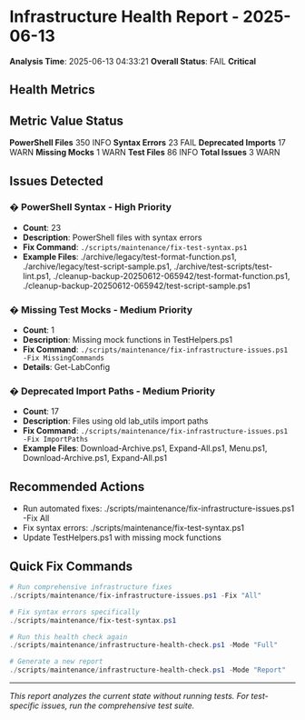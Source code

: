 # Infrastructure Health Report - 2025-06-13

**Analysis Time**: 2025-06-13 04:33:21 
**Overall Status**: FAIL **Critical**

## Health Metrics

 Metric  Value  Status 
-----------------------
 **PowerShell Files**  350  INFO 
 **Syntax Errors**  23  FAIL 
 **Deprecated Imports**  17  WARN 
 **Missing Mocks**  1  WARN 
 **Test Files**  86  INFO 
 **Total Issues**  3  WARN 

## Issues Detected

### � **PowerShell Syntax** - High Priority
- **Count**: 23
- **Description**: PowerShell files with syntax errors
- **Fix Command**: `./scripts/maintenance/fix-test-syntax.ps1`
- **Example Files**: ./archive/legacy/test-format-function.ps1, ./archive/legacy/test-script-sample.ps1, ./archive/test-scripts/test-lint.ps1, ./cleanup-backup-20250612-065942/test-format-function.ps1, ./cleanup-backup-20250612-065942/test-script-sample.ps1

### � **Missing Test Mocks** - Medium Priority
- **Count**: 1
- **Description**: Missing mock functions in TestHelpers.ps1
- **Fix Command**: `./scripts/maintenance/fix-infrastructure-issues.ps1 -Fix MissingCommands`
- **Details**: Get-LabConfig

### � **Deprecated Import Paths** - Medium Priority
- **Count**: 17
- **Description**: Files using old lab_utils import paths
- **Fix Command**: `./scripts/maintenance/fix-infrastructure-issues.ps1 -Fix ImportPaths`
- **Example Files**: Download-Archive.ps1, Expand-All.ps1, Menu.ps1, Download-Archive.ps1, Expand-All.ps1

## Recommended Actions
- Run automated fixes: ./scripts/maintenance/fix-infrastructure-issues.ps1 -Fix All
- Fix syntax errors: ./scripts/maintenance/fix-test-syntax.ps1
- Update TestHelpers.ps1 with missing mock functions

## Quick Fix Commands

```powershell
# Run comprehensive infrastructure fixes
./scripts/maintenance/fix-infrastructure-issues.ps1 -Fix "All"

# Fix syntax errors specifically
./scripts/maintenance/fix-test-syntax.ps1

# Run this health check again
./scripts/maintenance/infrastructure-health-check.ps1 -Mode "Full"

# Generate a new report
./scripts/maintenance/infrastructure-health-check.ps1 -Mode "Report"
```

---

*This report analyzes the current state without running tests. For test-specific issues, run the comprehensive test suite.*
